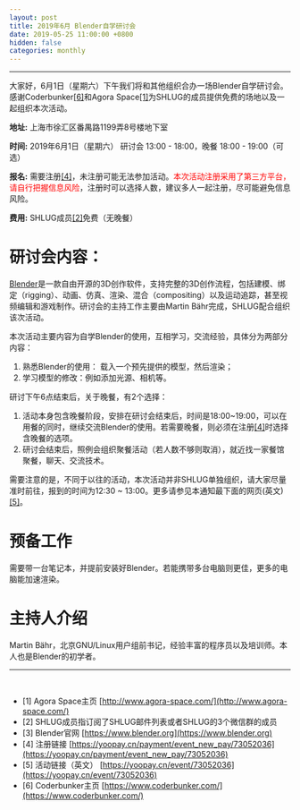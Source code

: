 ```yaml
---
layout: post
title: 2019年6月 Blender自学研讨会
date: 2019-05-25 11:00:00 +0800
hidden: false
categories: monthly
---
```

-------------------------------
大家好，6月1日（星期六）下午我们将和其他组织合办一场Blender自学研讨会。感谢Coderbunker[[6]](#a6)和Agora Space[[1]](#a1)为SHLUG的成员提供免费的场地以及一起组织本次活动。

**地址:** 上海市徐汇区番禺路1199弄8号楼地下室

**时间:** 2019年6月1日（星期六） 研讨会 13:00 - 18:00，晚餐 18:00 - 19:00（可选）

**报名:** 需要注册[[4]](#a4)，未注册可能无法参加活动。<span style="color:red">本次活动注册采用了第三方平台，请自行把握信息风险</span>，注册时可以选择人数，建议多人一起注册，尽可能避免信息风险。

**费用:** SHLUG成员[[2]](#a2)免费（无晚餐）

# 研讨会内容：

[Blender](#a3)是一款自由开源的3D创作软件，支持完整的3D创作流程，包括建模、绑定（rigging）、动画、仿真、渲染、混合（compositing）以及运动追踪，甚至视频编辑和游戏制作。研讨会的主持工作主要由Martin Bähr完成，SHLUG配合组织该次活动。

本次活动主要内容为自学Blender的使用，互相学习，交流经验，具体分为两部分内容：

1. 熟悉Blender的使用： 载入一个预先提供的模型，然后渲染；
2. 学习模型的修改：例如添加光源、相机等。

研讨下午6点结束后，关于晚餐，有2个选择：

1. 活动本身包含晚餐阶段，安排在研讨会结束后，时间是18:00~19:00，可以在用餐的同时，继续交流Blender的使用。若需要晚餐，则必须在注册[[4]](#a4)时选择含晚餐的选项。
2. 研讨会结束后，照例会组织聚餐活动（若人数不够则取消），就近找一家餐馆聚餐，聊天、交流技术。

需要注意的是，不同于以往的活动，本次活动并非SHLUG单独组织，请大家尽量准时前往，报到的时间为12:30 ~ 13:00。更多请参见本通知最下面的网页(英文)[[5]](#a5)。

# 预备工作

需要带一台笔记本，并提前安装好Blender。若能携带多台电脑则更佳，更多的电脑能加速渲染。

# 主持人介绍

Martin Bähr，北京GNU/Linux用户组前书记，经验丰富的程序员以及培训师。本人也是Blender的初学者。

-----
<br />

- <a name="a1">[1]</a> Agora Space主页 [http://www.agora-space.com/](http://www.agora-space.com/)
- <a name="a2">[2]</a> SHLUG成员指订阅了SHLUG邮件列表或者SHLUG的3个微信群的成员
- <a name="a3">[3]</a> Blender官网 [https://www.blender.org](https://www.blender.org)
- <a name="a4">[4]</a> 注册链接 [https://yoopay.cn/payment/event_new_pay/73052036](https://yoopay.cn/payment/event_new_pay/73052036)
- <a name="a5">[5]</a> 活动链接（英文） [https://yoopay.cn/event/73052036](https://yoopay.cn/event/73052036)
- <a name="a6">[6]</a> Coderbunker主页 [https://www.coderbunker.com/](https://www.coderbunker.com/)
